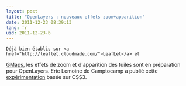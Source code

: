 ```yaml
---
layout: post
title: "OpenLayers : nouveaux effets zoom+apparition"
date: 2011-12-23 08:39:13
lang: fr
uid: 2011-12-23-b
---
```


<div class="post-content">
    
    Déjà bien établis sur <a href="http://leaflet.cloudmade.com/">LeafLet</a> et
<a href="http://maps.google.fr/">GMaps</a>, les effets de zoom et d'apparition
des tuiles sont en préparation pour OpenLayers. Eric Lemoine de Camptocamp a
publié cette <a href="http://elemoine.github.com/openlayers/examples/animations.html">expérimentation</a>
basée sur CSS3.<br />
<br />

</div>
